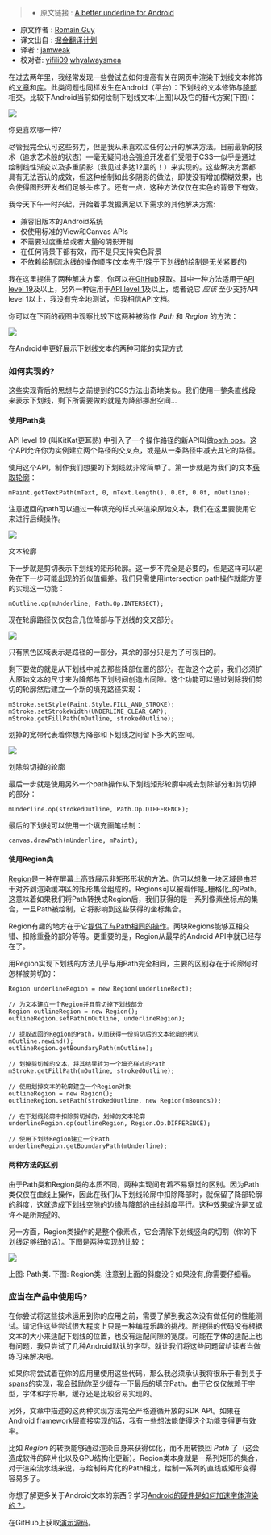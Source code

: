 >* 原文链接 : [A better underline for Android](https://medium.com/google-developers/a-better-underline-for-android-90ba3a2e4fb)
* 原文作者 : [Romain Guy](https://medium.com/@romainguy)
* 译文出自 : [掘金翻译计划](https://github.com/xitu/gold-miner)
* 译者 : [jamweak](https://github.com/jamweak)
* 校对者: [yifili09](https://github.com/yifili09) [whyalwaysmea](https://github.com/whyalwaysmea)


在过去两年里，我经常发现一些尝试去如何提高有关在网页中渲染下划线文本修饰的[文章](https://medium.com/design/crafting-link-underlines-on-medium-7c03a9274f9)和[库](https://eager.io/blog/smarter-link-underlines/)。此类问题也同样发生在Android（平台）：下划线的文本修饰与[降部](http://www.fontke.com/article/712)相交。比较下Android当前如何绘制下划线文本(上图)以及它的替代方案(下图)：

![](http://ww3.sinaimg.cn/large/a490147fgw1f5j2xgczirj20d506qmxg.jpg)

<figcaption class="imageCaption">你更喜欢哪一种?</figcaption>

尽管我完全认可这些努力，但是我从未喜欢过任何公开的解决方法。目前最新的技术（追求艺术般的状态）—毫无疑问地会强迫开发者们受限于CSS—似乎是通过绘制线性渐变以及多重阴影（我见过多达12层的！）来实现的。这些解决方案都具有无法否认的成效，但这种绘制如此多阴影的做法，即使没有增加模糊效果，也会使得图形开发者们足够头疼了。还有一点，这种方法仅仅在实色的背景下有效。

我今天下午一时兴起，开始着手发掘满足以下需求的其他解决方案:

*   兼容旧版本的Android系统
*   仅使用标准的View和Canvas APIs
*   不需要过度重绘或者大量的阴影开销
*   在任何背景下都有效，而不是只支持实色背景
*   不依赖绘制流水线的操作顺序(文本先于/晚于下划线的绘制是无关紧要的)

我在这里提供了两种解决方案，你可以在[GitHub](https://github.com/romainguy/elegant-underline)获取。其中一种方法适用于[API level 19](https://www.android.com/versions/kit-kat-4-4/)及以上，另外一种适用于[API level 1](http://arstechnica.com/gadgets/2014/06/building-android-a-40000-word-history-of-googles-mobile-os/6/)及以上，或者说它 _应该_ 至少支持API level 1以上，我没有完全地测试，但我相信API文档。

你可以在下面的截图中观察比较下这两种被称作 _Path_ 和 _Region_ 的方法：

![](http://ww3.sinaimg.cn/large/a490147fgw1f5j2y5a88nj20j10xz0vv.jpg)

<figcaption class="imageCaption">在Android中更好展示下划线文本的两种可能的实现方式</figcaption>

### 如何实现的?

这些实现背后的思想与之前提到的CSS方法出奇地类似。我们使用一整条直线段来表示下划线，剩下所需要做的就是为降部挪出空间...

#### 使用Path类

API level 19 (叫KitKat更耳熟) 中引入了一个操作路径的新API叫做[path ops](https://developer.android.com/reference/android/graphics/Path.html#op%28android.graphics.Path,%20android.graphics.Path.Op%29)。这个API允许你为实例建立两个路径的交叉点，或是从一条路径中减去其它的路径。

使用这个API，制作我们想要的下划线就非常简单了。第一步就是为我们的文本[获取轮廓](https://developer.android.com/reference/android/graphics/Paint.html#getTextPath%28java.lang.String,%20int,%20int,%20float,%20float,%20android.graphics.Path%29)：

    mPaint.getTextPath(mText, 0, mText.length(), 0.0f, 0.0f, mOutline);

注意返回的path可以通过一种填充的样式来渲染原始文本，我们在这里要使用它来进行后续操作。

![](http://ww1.sinaimg.cn/large/a490147fgw1f5j2z6baigj20m8057aaj.jpg)

<figcaption class="imageCaption">文本轮廓</figcaption>

下一步就是剪切表示下划线的矩形轮廓。这一步不完全是必要的，但是这样可以避免在下一步可能出现的近似值偏差。我们只需使用intersection path操作就能方便的实现这一功能：

    mOutline.op(mUnderline, Path.Op.INTERSECT);

现在轮廓路径仅仅包含几位降部与下划线的交叉部分。

![](http://ww1.sinaimg.cn/large/a490147fgw1f5j2zor2ptj20m804lwet.jpg)

<figcaption class="imageCaption">只有黑色区域表示是路径的一部分，其余的部分只是为了可视目的。</figcaption>

剩下要做的就是从下划线中减去那些降部位置的部分。在做这个之前，我们必须扩大原始文本的尺寸来为降部与下划线间创造出间隙。这个功能可以通过划除我们剪切的轮廓然后建立一个新的填充路径实现：

    mStroke.setStyle(Paint.Style.FILL_AND_STROKE);        mStroke.setStrokeWidth(UNDERLINE_CLEAR_GAP);
    mStroke.getFillPath(mOutline, strokedOutline);

划掉的宽带代表着你想为降部和下划线之间留下多大的空间。

![](http://ww2.sinaimg.cn/large/a490147fgw1f5j3076zuvj20m804gq3a.jpg)

<figcaption class="imageCaption">划除剪切掉的轮廓</figcaption>

最后一步就是使用另外一个path操作从下划线矩形轮廓中减去划除部分和剪切掉的部分：

    mUnderline.op(strokedOutline, Path.Op.DIFFERENCE);

最后的下划线可以使用一个填充画笔绘制：

    canvas.drawPath(mUnderline, mPaint);

#### 使用Region类

[Region](https://developer.android.com/reference/android/graphics/Region.html)是一种在屏幕上高效展示非矩形形状的方法。你可以想象一块区域是由若干对齐到渲染缓冲区的矩形集合组成的。Regions可以被看作是_栅格化_的Path。这意味着如果我们将Path转换成Region后，我们获得的是一系列像素坐标点的集合，一旦Path被绘制，它将影响到这些获得的坐标集合。

Region有趣的地方在于它[提供了与Path相同的操作](https://developer.android.com/reference/android/graphics/Region.html#op%28android.graphics.Region,%20android.graphics.Region.Op%29)。两块Regions能够互相交错、扣除重叠的部分等等。更重要的是，Region从最早的Android API中就已经存在了。

用Region实现下划线的方法几乎与用Path完全相同，主要的区别存在于轮廓何时怎样被剪切的：

    Region underlineRegion = new Region(underlineRect);

    // 为文本建立一个Region并且剪切掉下划线部分
    Region outlineRegion = new Region();
    outlineRegion.setPath(mOutline, underlineRegion);

    // 提取返回的Region的Path，从而获得一份剪切后的文本轮廓的拷贝
    mOutline.rewind();
    outlineRegion.getBoundaryPath(mOutline);

    // 划掉剪切掉的文本，将其结果转为一个填充样式的Path
    mStroke.getFillPath(mOutline, strokedOutline);

    // 使用划掉文本的轮廓建立一个Region对象
    outlineRegion = new Region();
    outlineRegion.setPath(strokedOutline, new Region(mBounds));

    // 在下划线轮廓中扣除剪切掉的，划掉的文本轮廓
    underlineRegion.op(outlineRegion, Region.Op.DIFFERENCE);

    // 使用下划线Region建立一个Path
    underlineRegion.getBoundaryPath(mUnderline);

#### 两种方法的区别

由于Path类和Region类的本质不同，两种实现间有着不易察觉的区别。因为Path类仅仅在曲线上操作，因此在我们从下划线轮廓中扣除降部时，就保留了降部轮廓的斜度，这就造成下划线空隙的边缘与降部的曲线斜度平行。这种效果或许是又或许不是所期望的。

另一方面，Region类操作的是整个像素点，它会清除下划线竖向的切割（你的下划线足够细的话）。下图是两种实现的比较：

![](http://ww4.sinaimg.cn/large/a490147fgw1f5j315r9vej20670bm0sx.jpg)

<figcaption class="imageCaption">上图: Path类. 下图: Region类. 注意到上面的斜度没？如果没有,你需要仔细看。</figcaption>

### 应当在产品中使用吗?

在你尝试将这些技术运用到你的应用之前，需要了解到我这次没有做任何的性能测试。请记住这些尝试很大程度上只是一种编程乐趣的挑战。所提供的代码没有根据文本的大小来适配下划线的位置，也没有适配间隙的宽度。可能在字体的适配上也有问题，我只尝试了几种Android默认的字型。就让我们将这些问题留给读者当做练习来解决吧。

如果你将尝试着在你的应用里使用这些代码，那么我必须承认我将很乐于看到关于[spans](http://flavienlaurent.com/blog/2014/01/31/spans/)的实现，我会鼓励你至少缓存一下最后的填充Path。由于它仅仅依赖于字型，字体和字符串，缓存还是比较容易实现的。

另外，文章中描述的这两种实现方法完全严格遵循开放的SDK API。如果在Android framework层直接实现的话，我有一些想法能使得这个功能变得更有效率。

比如 _Region_ 的转换能够通过渲染自身来获得优化，而不用转换回 _Path_ 了（这会造成软件的碎片化以及GPU结构化更新）。Region类本身就是一系列矩形的集合，对于渲染流水线来说，与绘制碎片化的Path相比，绘制一系列的直线或矩形变得容易多了。

你想了解更多关于Android文本的东西？学习[Android的硬件是如何加速字体渲染的？](https://medium.com/@romainguy/androids-font-renderer-c368bbde87d9#.493idqqrm)。

在GitHub上获取[演示源码](https://github.com/romainguy/elegant-underline)。
